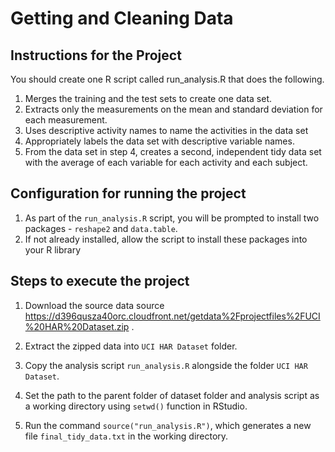 # Getting and Cleaning Data

## Instructions for the Project

You should create one R script called run_analysis.R that does the following.

1. Merges the training and the test sets to create one data set.
2. Extracts only the measurements on the mean and standard deviation for each measurement.
3. Uses descriptive activity names to name the activities in the data set
4. Appropriately labels the data set with descriptive variable names.
5. From the data set in step 4, creates a second, independent tidy data set with the average of each variable for each activity and each subject.

## Configuration for running the project

1. As part of the ```run_analysis.R``` script, you will be prompted to install two packages - ```reshape2``` and ```data.table```.
2. If not already installed, allow the script to install these packages into your R library 

## Steps to execute the project

1. Download the source data source https://d396qusza40orc.cloudfront.net/getdata%2Fprojectfiles%2FUCI%20HAR%20Dataset.zip .

2. Extract the zipped data into ```UCI HAR Dataset``` folder.

3. Copy the analysis script ```run_analysis.R``` alongside the folder ```UCI HAR Dataset```.

4. Set the path to the parent folder of dataset folder and analysis script as a working directory using ```setwd()``` function in RStudio.

5. Run the command ```source("run_analysis.R")```, which generates a new file ```final_tidy_data.txt``` in the working directory.